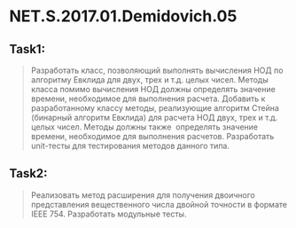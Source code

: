 # NET.S.2017.01.Demidovich.05

## Task1:

>Разработать класс, позволяющий выполнять вычисления НОД по алгоритму Евклида для двух, трех и т.д. целых чисел.
>Методы класса помимо вычисления НОД должны определять значение времени, необходимое для выполнения расчета. Добавить к разработанному классу методы, реализующие алгоритм Стейна (бинарный алгоритм Евклида) для расчета НОД двух, трех и т.д. целых чисел.
>Методы должны также  определять значение времени, необходимое для выполнения расчетов. Разработать unit-тесты для тестирования методов данного типа.


## Task2:

>Реализовать метод расширения для получения двоичного представления вещественного числа двойной точности в формате IEEE 754.
>Разработать модульные тесты.

